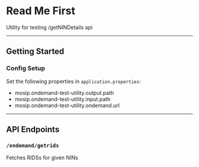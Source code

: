 # Read Me First

Utility for testing /getNINDetails api

---

## Getting Started

### Config Setup

Set the following properties in `application.properties`:

- mosip.ondemand-test-utility.output.path 
- mosip.ondemand-test-utility.input.path 
- mosip.ondemand-test-utility.ondemand.url

---

## API Endpoints

### `/ondemand/getrids`
Fetches RIDSs for given NINs